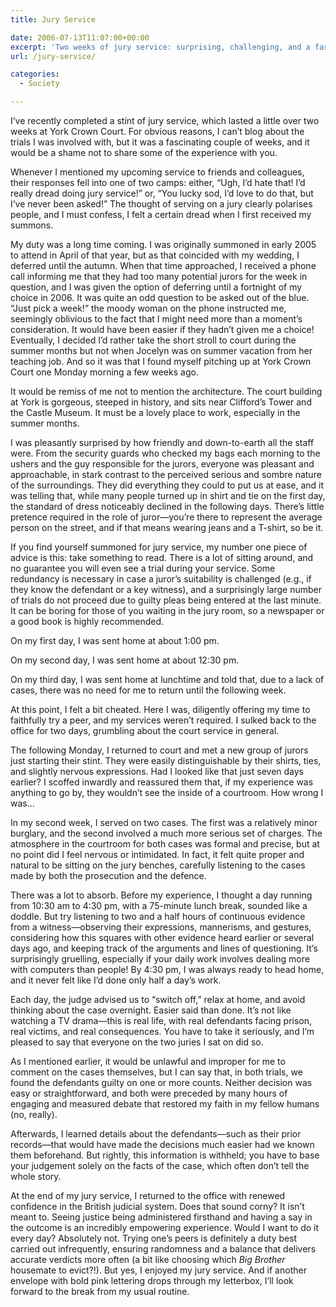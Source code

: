 ```yaml
---
title: Jury Service

date: 2006-07-13T11:07:00+00:00
excerpt: 'Two weeks of jury service: surprising, challenging, and a fascinating insight into the justice system.'
url: /jury-service/

categories:
  - Society

---
```

I’ve recently completed a stint of jury service, which lasted a little over two weeks at York Crown Court. For obvious reasons, I can’t blog about the trials I was involved with, but it was a fascinating couple of weeks, and it would be a shame not to share some of the experience with you.

Whenever I mentioned my upcoming service to friends and colleagues, their responses fell into one of two camps: either, “Ugh, I’d hate that! I’d really dread doing jury service!” or, “You lucky sod, I’d love to do that, but I’ve never been asked!” The thought of serving on a jury clearly polarises people, and I must confess, I felt a certain dread when I first received my summons.

My duty was a long time coming. I was originally summoned in early 2005 to attend in April of that year, but as that coincided with my wedding, I deferred until the autumn. When that time approached, I received a phone call informing me that they had too many potential jurors for the week in question, and I was given the option of deferring until a fortnight of my choice in 2006. It was quite an odd question to be asked out of the blue. “Just pick a week!” the moody woman on the phone instructed me, seemingly oblivious to the fact that I might need more than a moment’s consideration. It would have been easier if they hadn’t given me a choice! Eventually, I decided I’d rather take the short stroll to court during the summer months but not when Jocelyn was on summer vacation from her teaching job. And so it was that I found myself pitching up at York Crown Court one Monday morning a few weeks ago.

It would be remiss of me not to mention the architecture. The court building at York is gorgeous, steeped in history, and sits near Clifford’s Tower and the Castle Museum. It must be a lovely place to work, especially in the summer months.

I was pleasantly surprised by how friendly and down-to-earth all the staff were. From the security guards who checked my bags each morning to the ushers and the guy responsible for the jurors, everyone was pleasant and approachable, in stark contrast to the perceived serious and sombre nature of the surroundings. They did everything they could to put us at ease, and it was telling that, while many people turned up in shirt and tie on the first day, the standard of dress noticeably declined in the following days. There’s little pretence required in the role of juror—you’re there to represent the average person on the street, and if that means wearing jeans and a T-shirt, so be it.

If you find yourself summoned for jury service, my number one piece of advice is this: take something to read. There is a lot of sitting around, and no guarantee you will even see a trial during your service. Some redundancy is necessary in case a juror’s suitability is challenged (e.g., if they know the defendant or a key witness), and a surprisingly large number of trials do not proceed due to guilty pleas being entered at the last minute. It can be boring for those of you waiting in the jury room, so a newspaper or a good book is highly recommended.

On my first day, I was sent home at about 1:00 pm.

On my second day, I was sent home at about 12:30 pm.

On my third day, I was sent home at lunchtime and told that, due to a lack of cases, there was no need for me to return until the following week.

At this point, I felt a bit cheated. Here I was, diligently offering my time to faithfully try a peer, and my services weren’t required. I sulked back to the office for two days, grumbling about the court service in general.

The following Monday, I returned to court and met a new group of jurors just starting their stint. They were easily distinguishable by their shirts, ties, and slightly nervous expressions. Had I looked like that just seven days earlier? I scoffed inwardly and reassured them that, if my experience was anything to go by, they wouldn’t see the inside of a courtroom. How wrong I was…

In my second week, I served on two cases. The first was a relatively minor burglary, and the second involved a much more serious set of charges. The atmosphere in the courtroom for both cases was formal and precise, but at no point did I feel nervous or intimidated. In fact, it felt quite proper and natural to be sitting on the jury benches, carefully listening to the cases made by both the prosecution and the defence.

There was a lot to absorb. Before my experience, I thought a day running from 10:30 am to 4:30 pm, with a 75-minute lunch break, sounded like a doddle. But try listening to two and a half hours of continuous evidence from a witness—observing their expressions, mannerisms, and gestures, considering how this squares with other evidence heard earlier or several days ago, and keeping track of the arguments and lines of questioning. It’s surprisingly gruelling, especially if your daily work involves dealing more with computers than people! By 4:30 pm, I was always ready to head home, and it never felt like I’d done only half a day’s work.

Each day, the judge advised us to “switch off,” relax at home, and avoid thinking about the case overnight. Easier said than done. It’s not like watching a TV drama—this is real life, with real defendants facing prison, real victims, and real consequences. You have to take it seriously, and I’m pleased to say that everyone on the two juries I sat on did so.

As I mentioned earlier, it would be unlawful and improper for me to comment on the cases themselves, but I can say that, in both trials, we found the defendants guilty on one or more counts. Neither decision was easy or straightforward, and both were preceded by many hours of engaging and measured debate that restored my faith in my fellow humans (no, really).

Afterwards, I learned details about the defendants—such as their prior records—that would have made the decisions much easier had we known them beforehand. But rightly, this information is withheld; you have to base your judgement solely on the facts of the case, which often don’t tell the whole story.

At the end of my jury service, I returned to the office with renewed confidence in the British judicial system. Does that sound corny? It isn’t meant to. Seeing justice being administered firsthand and having a say in the outcome is an incredibly empowering experience. Would I want to do it every day? Absolutely not. Trying one’s peers is definitely a duty best carried out infrequently, ensuring randomness and a balance that delivers accurate verdicts more often (a bit like choosing which _Big Brother_ housemate to evict?!). But yes, I enjoyed my jury service. And if another envelope with bold pink lettering drops through my letterbox, I’ll look forward to the break from my usual routine.
